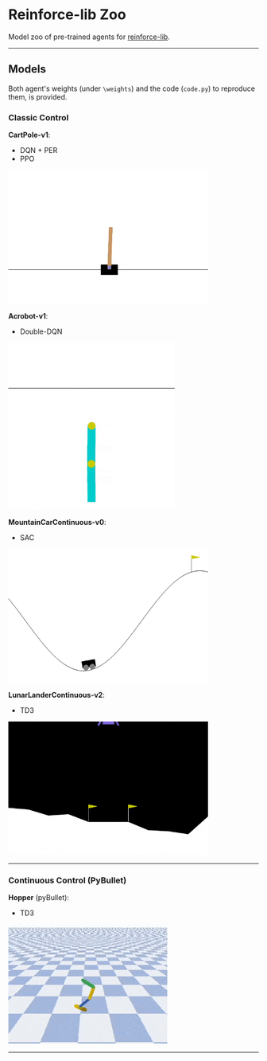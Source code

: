 # Reinforce-lib Zoo
Model zoo of pre-trained agents for [reinforce-lib](https://github.com/Luca96/reinforce-lib).

---

## Models

Both agent's weights (under `\weights`) and the code (`code.py`) to reproduce them, is provided.

### Classic Control

**CartPole-v1**:

* DQN + PER
* PPO

<img src="zoo/cartpole-v1/cartpole-v1.gif" alt="cartpole" style="zoom:67%;" />

**Acrobot-v1**:

* Double-DQN

<img src="zoo/acrobot-v1/acrobot.gif" alt="acrobot-v1" style="zoom:67%;" />

**MountainCarContinuous-v0**:

* SAC

<img src="zoo/mountain-car-continuous-v0/mountain_car_cont.gif" alt="mountain-car-continuous-v0" style="zoom:67%;" />


**LunarLanderContinuous-v2**:

* TD3

<img src="zoo/lunar-lander-continuous-v2/lunar_lander_continuous_v2.gif" alt="lunar-lander" style="zoom:67%;" />

---

### Continuous Control (PyBullet)

**Hopper** (pyBullet):

* TD3

![hopper](zoo/hopper/hopper.gif)

---

